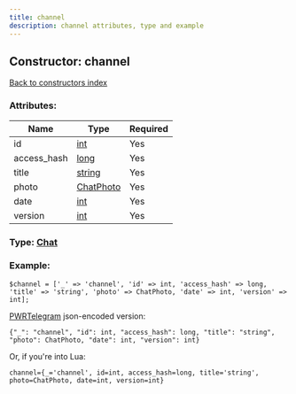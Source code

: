 ```yaml
---
title: channel
description: channel attributes, type and example
---
```

## Constructor: channel  
[Back to constructors index](index.md)



### Attributes:

| Name     |    Type       | Required |
|----------|---------------|----------|
|id|[int](../types/int.md) | Yes|
|access\_hash|[long](../types/long.md) | Yes|
|title|[string](../types/string.md) | Yes|
|photo|[ChatPhoto](../types/ChatPhoto.md) | Yes|
|date|[int](../types/int.md) | Yes|
|version|[int](../types/int.md) | Yes|



### Type: [Chat](../types/Chat.md)


### Example:

```
$channel = ['_' => 'channel', 'id' => int, 'access_hash' => long, 'title' => 'string', 'photo' => ChatPhoto, 'date' => int, 'version' => int];
```  

[PWRTelegram](https://pwrtelegram.xyz) json-encoded version:

```
{"_": "channel", "id": int, "access_hash": long, "title": "string", "photo": ChatPhoto, "date": int, "version": int}
```


Or, if you're into Lua:  


```
channel={_='channel', id=int, access_hash=long, title='string', photo=ChatPhoto, date=int, version=int}

```


